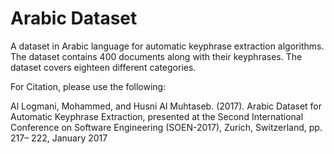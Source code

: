 # Arabic Dataset
A dataset in Arabic language for automatic keyphrase extraction algorithms. The dataset contains 400 documents along with their keyphrases. The dataset covers eighteen different categories. 

For Citation, please use the following:

Al Logmani, Mohammed, and Husni Al Muhtaseb. (2017). Arabic Dataset for Automatic Keyphrase Extraction, presented at the Second
International Conference on Software Engineering (SOEN-2017), Zurich, Switzerland, pp. 217– 222, January 2017

